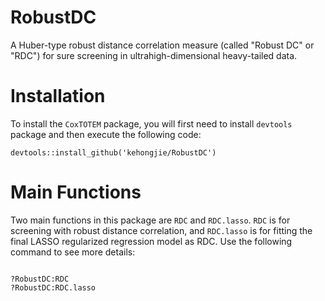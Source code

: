 # RobustDC
A Huber-type robust distance correlation measure (called "Robust DC" or "RDC") for sure screening in ultrahigh-dimensional heavy-tailed data.

# Installation
To install the `CoxTOTEM` package, you will first need to install `devtools` package and then execute the following code: 
```
devtools::install_github('kehongjie/RobustDC')
```

# Main Functions
Two main functions in this package are `RDC` and `RDC.lasso`. `RDC` is for screening with robust distance correlation, and `RDC.lasso` is for 
fitting the final LASSO regularized regression model as RDC. Use the following command to see more details:
```

?RobustDC:RDC
?RobustDC:RDC.lasso
```
